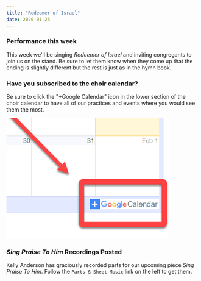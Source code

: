 ```yaml
---
title: "Redeemer of Israel"
date: 2020-01-25
---
```


### Performance this week

This week we'll be singing *Redeemer of Israel* and inviting congregants to join us on the stand. Be sure to let them know when they come up that the ending is slightly different but the rest is just as in the hymn book.

### Have you subscribed to the choir calendar?

Be sure to click the  "+Google Calendar" icon in the lower section of the choir calendar to have all of our practices and events where you would see them the most.

![](assets\img\calendar-signup.png)

### *Sing Praise To Him* Recordings Posted

Kelly Anderson has graciously recorded parts for our upcoming piece *Sing Praise To Him*. Follow the `Parts & Sheet Music` link on the left to get them.
